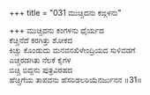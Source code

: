 +++
title = "031 ಮುಚ್ಚಿದನು ಕಙ್ಗಳನು"

+++
ಮುಚ್ಚಿದನು ಕಂಗಳನು ಧೈರ್ಯದ  
ಕೆಚ್ಚಿನೆದೆ ಕರಗಿತ್ತು ಶೋಕದ  
ಕಿಚ್ಚು ಕೊಂಡುದು ಮನವನಖಿಳೇಂದ್ರಿಯದ ಸುಳಿವಡಗೆ  
ಎಚ್ಚರಡಗಿತು ನೆಲಕೆ ಕೈಗಳ  
ಬಿಚ್ಚಿ ಬಿದ್ದನು ಪುತ್ರವಿರಹದ  
ಹೆಚ್ಚಿಗೆಯ ತಾಪವನು ಹೆಸರಿಡಲರಿಯೆನರ್ಜುನನ     ॥31॥